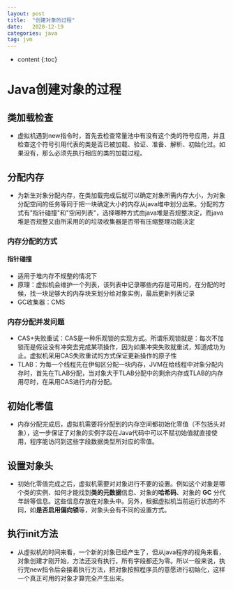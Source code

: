 ```yaml
---
layout: post
title:  "创建对象的过程"
date:   2020-12-19
categories: java
tag: jvm
---
```


* content
{:toc}

# Java创建对象的过程

## 类加载检查

- 虚拟机遇到new指令时，首先去检查常量池中有没有这个类的符号应用，并且检查这个符号引用代表的类是否已被加载、验证、准备、解析、初始化过。如果没有，那么必须先执行相应的类的加载过程。

## 分配内存

- 为新生对象分配内存，在类加载完成后就可以确定对象所需内存大小，为对象分配空间的任务等同于把一块确定大小的内存从java堆中划分出来。分配的方式有"指针碰撞"和"空闲列表"，选择哪种方式由java堆是否规整决定，而java堆是否规整又由所采用的的垃圾收集器是否带有压缩整理功能决定

### 内存分配的方式

#### 指针碰撞

- 适用于堆内存不规整的情况下
- 原理：虚拟机会维护一个列表，该列表中记录哪些内存是可用的，在分配的时候，找一块足够大的内存块来划分给对象实例，最后更新列表记录
- GC收集器：CMS

### 内存分配并发问题

- CAS+失败重试：CAS是一种乐观锁的实现方式。所谓乐观锁就是：每次不加锁而是假设没有冲突去完成某项操作，因为如果冲突失败就重试，知道成功为止。虚拟机采用CAS失败重试的方式保证更新操作的原子性
- TLAB：为每一个线程先在伊甸区分配一块内存，JVM在给线程中对象分配内存时，首先在TLAB分配，当对象大于TLAB分配中的剩余内存或TLAB的内存用尽时，在采用CAS进行内存分配。

## 初始化零值

- 内存分配完成后，虚拟机需要将分配到的内存空间都初始化零值（不包括头对象），这一步保证了对象的实例字段在Java代码中可以不赋初始值就直接使用，程序能访问到这些字段数据类型所对应的零值。

## 设置对象头

- 初始化零值完成之后，虚拟机需要对对象进行不要的设置。例如这个对象是哪个类的实例、如何才能找到**类的元数据**信息、对象的**哈希码**、对象的 **GC** 分代年龄等信息。这些信息存放在对象头中。另外，根据虚拟机当前运行状态的不同，如**是否启用偏向锁**等，对象头会有不同的设置方式。

## 执行init方法

- 从虚拟机的时间来看，一个新的对象已经产生了，但从java程序的视角来看，对象创建才刚开始，<init>方法还没有执行，所有字段都还为零。所以一般来说，执行完new指令后会接着执行<init>方法，把对象按照程序员的意愿进行初始化，这样一个真正可用的对象才算完全产生出来。